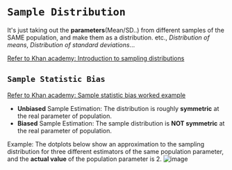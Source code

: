 # `Sample Distribution`
It's just taking out the **parameters**(Mean/SD..) from different samples of the SAME population, and make them as a distribution. etc., _Distribution of means_,  _Distribution of standard deviations_...

[Refer to Khan academy: Introduction to sampling distributions](https://www.khanacademy.org/math/ap-statistics/sampling-distribution-ap/modal/v/introduction-to-sampling-distributions)

## `Sample Statistic Bias`
[Refer to Khan academy: Sample statistic bias worked example](https://www.khanacademy.org/math/ap-statistics/sampling-distribution-ap/modal/v/sample-statistic-bias-worked-example)

- **Unbiased** Sample Estimation: The distribution is roughly **symmetric** at the real parameter of population.
- **Biased** Sample Estimation: The sample distribution is **NOT symmetric** at the real parameter of population.

Example:
The dotplots below show an approximation to the sampling distribution for three different estimators of the same population parameter, and the **actual value** of the population parameter is 2.
![image](https://user-images.githubusercontent.com/14041622/44905276-2716ff00-ad44-11e8-9b3b-ccac2790159b.png)
